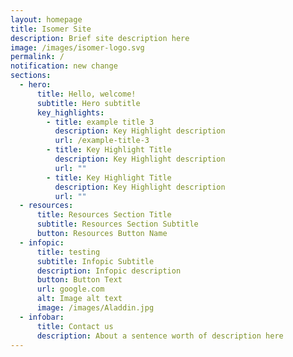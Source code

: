 ```yaml
---
layout: homepage
title: Isomer Site
description: Brief site description here
image: /images/isomer-logo.svg
permalink: /
notification: new change
sections:
  - hero:
      title: Hello, welcome!
      subtitle: Hero subtitle
      key_highlights:
        - title: example title 3
          description: Key Highlight description
          url: /example-title-3
        - title: Key Highlight Title
          description: Key Highlight description
          url: ""
        - title: Key Highlight Title
          description: Key Highlight description
          url: ""
  - resources:
      title: Resources Section Title
      subtitle: Resources Section Subtitle
      button: Resources Button Name
  - infopic:
      title: testing
      subtitle: Infopic Subtitle
      description: Infopic description
      button: Button Text
      url: google.com
      alt: Image alt text
      image: /images/Aladdin.jpg
  - infobar:
      title: Contact us
      description: About a sentence worth of description here
---
```

